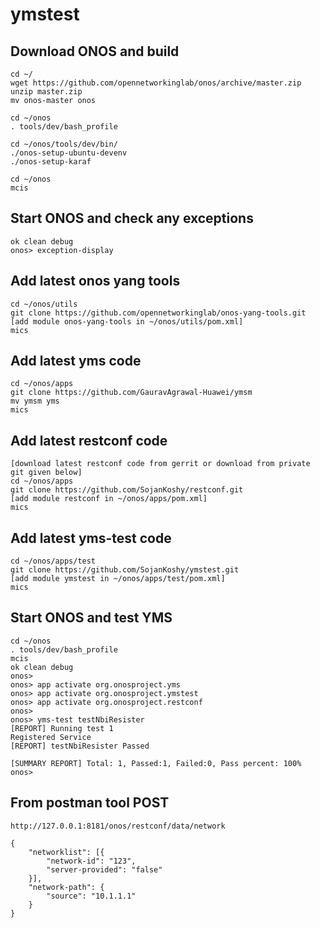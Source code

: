 # ymstest
## Download ONOS and build
```
cd ~/
wget https://github.com/opennetworkinglab/onos/archive/master.zip
unzip master.zip
mv onos-master onos

cd ~/onos
. tools/dev/bash_profile

cd ~/onos/tools/dev/bin/
./onos-setup-ubuntu-devenv
./onos-setup-karaf

cd ~/onos
mcis
```
## Start ONOS and check any exceptions
```
ok clean debug
onos> exception-display
```
## Add latest onos yang tools
```
cd ~/onos/utils
git clone https://github.com/opennetworkinglab/onos-yang-tools.git
[add module onos-yang-tools in ~/onos/utils/pom.xml]
mics
```
## Add latest yms code
```
cd ~/onos/apps
git clone https://github.com/GauravAgrawal-Huawei/ymsm
mv ymsm yms
mics
```
## Add latest restconf code
```
[download latest restconf code from gerrit or download from private git given below]
cd ~/onos/apps
git clone https://github.com/SojanKoshy/restconf.git
[add module restconf in ~/onos/apps/pom.xml]
mics
```
## Add latest yms-test code
```
cd ~/onos/apps/test
git clone https://github.com/SojanKoshy/ymstest.git
[add module ymstest in ~/onos/apps/test/pom.xml]
mics
```
## Start ONOS and test YMS
```
cd ~/onos
. tools/dev/bash_profile
mcis
ok clean debug 
onos> 
onos> app activate org.onosproject.yms
onos> app activate org.onosproject.ymstest
onos> app activate org.onosproject.restconf
onos>        
onos> yms-test testNbiResister
[REPORT] Running test 1
Registered Service
[REPORT] testNbiResister Passed

[SUMMARY REPORT] Total: 1, Passed:1, Failed:0, Pass percent: 100%
onos> 
```
## From postman tool POST 
```
http://127.0.0.1:8181/onos/restconf/data/network

{
    "networklist": [{
        "network-id": "123",
        "server-provided": "false"
    }],
    "network-path": {
        "source": "10.1.1.1"
    }
}
```
